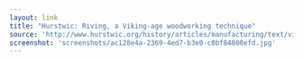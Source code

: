 ```yaml
---
layout: link
title: "Hurstwic: Riving, a Viking-age woodworking technique"
source: 'http://www.hurstwic.org/history/articles/manufacturing/text/viking_woodworking_riving.htm'
screenshot: 'screenshots/ac128e4a-2369-4ed7-b3e0-c0bf84800efd.jpg'
---
```


